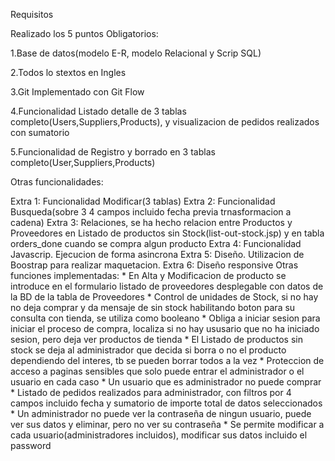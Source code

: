 Requisitos

Realizado los 5 puntos Obligatorios:

1.Base de datos(modelo E-R, modelo Relacional y Scrip SQL)

2.Todos lo stextos en Ingles

3.Git Implementado con Git Flow

4.Funcionalidad Listado detalle de 3 tablas completo(Users,Suppliers,Products), y visualizacion de pedidos realizados con sumatorio

5.Funcionalidad de Registro y borrado en 3 tablas completo(User,Suppliers,Products)

Otras funcionalidades:

Extra 1: Funcionalidad Modificar(3 tablas)
Extra 2: Funcionalidad Busqueda(sobre 3 4 campos incluido fecha previa trnasformacion a cadena)
Extra 3: Relaciones, se ha hecho relacion entre Productos y Proveedores en Listado de productos sin Stock(list-out-stock.jsp) y en tabla orders_done cuando se compra algun producto
Extra 4: Funcionalidad Javascrip. Ejecucion de forma asincrona
Extra 5: Diseño. Utilizacion de Boostrap para realizar maquetacion.
Extra 6: Diseño responsive
Otras funciones implementadas:
            * En Alta y Modificacion de producto se introduce en el formulario listado de proveedores desplegable con datos de la BD de la tabla de Proveedores
            * Control de unidades de Stock, si no hay no deja comprar y da mensaje de sin stock habilitando boton para su consulta con tienda, se utiliza como booleano
            * Obliga a iniciar sesion para iniciar el proceso de compra, localiza si no hay ususario que no ha iniciado sesion, pero deja ver productos de tienda
            * El Listado de productos sin stock se deja al administrador que decida si borra o no el producto dependiendo del interes, tb se pueden borrar todos a la vez
            * Proteccion de acceso a paginas sensibles que solo puede entrar el administrador o el usuario en cada caso
            * Un usuario que es administrador no puede comprar
            * Listado de pedidos realizados para administrador, con filtros por 4 campos incluido fecha y sumatorio de importe total de datos seleccionados
            * Un administrador no puede ver la contraseña de ningun usuario, puede ver sus datos y eliminar, pero no ver su contraseña
            * Se permite modificar a cada usuario(administradores incluidos), modificar sus datos incluido el password
